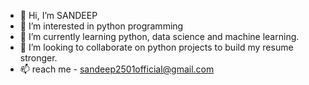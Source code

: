 - 👋 Hi, I’m SANDEEP
- 👀 I’m interested in python programming
- 🌱 I’m currently learning python, data science and machine learning.
- 💞️ I’m looking to collaborate on python projects to build my resume stronger.
- 📫 reach me - sandeep2501official@gmail.com
<!---
deepsandeep-pyhub/deepsandeep-pyhub is a ✨ special ✨ repository because its `README.md` (this file) appears on your GitHub profile.
You can click the Preview link to take a look at your changes.
--->
